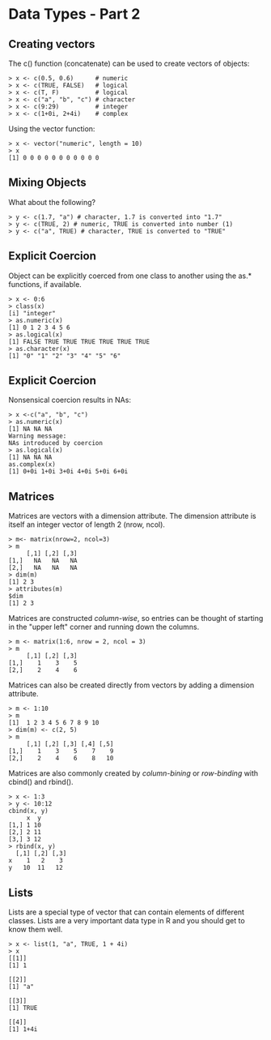 Data Types - Part 2
===================

Creating vectors
----------------

The c() function (concatenate) can be used to create vectors of objects:

	> x <- c(0.5, 0.6)      # numeric
	> x <- c(TRUE, FALSE)   # logical
	> x <- c(T, F)          # logical
	> x <- c("a", "b", "c") # character
	> x <- c(9:29)          # integer
	> x <- c(1+0i, 2+4i)    # complex

Using the vector function:

	> x <- vector("numeric", length = 10)
	> x
	[1] 0 0 0 0 0 0 0 0 0 0 0


Mixing Objects
--------------

What about the following?

	> y <- c(1.7, "a") # character, 1.7 is converted into "1.7"
	> y <- c(TRUE, 2) # numeric, TRUE is converted into number (1)
	> y <- c("a", TRUE) # character, TRUE is converted to "TRUE"

Explicit Coercion
-----------------

Object can be explicitly coerced from one class to another using the as.* functions, if available.

	> x <- 0:6
	> class(x)
	[i] "integer"
	> as.numeric(x)
	[1] 0 1 2 3 4 5 6
	> as.logical(x)
	[1] FALSE TRUE TRUE TRUE TRUE TRUE TRUE
	> as.character(x)
	[1] "0" "1" "2" "3" "4" "5" "6"

Explicit Coercion
-----------------

Nonsensical coercion results in NAs:

	> x <-c("a", "b", "c")
	> as.numeric(x)
	[1] NA NA NA
	Warning message:
	NAs introduced by coercion
	> as.logical(x)
	[1] NA NA NA
	as.complex(x)
	[1] 0+0i 1+0i 3+0i 4+0i 5+0i 6+0i

Matrices
--------

Matrices are vectors with a dimension attribute. The dimension attribute is itself an integer vector of length 2 (nrow, ncol).

	> m<- matrix(nrow=2, ncol=3)
	> m
	     [,1] [,2] [,3]
	[1,]   NA   NA   NA
	[2,]   NA   NA   NA
	> dim(m)
	[1] 2 3
	> attributes(m)
	$dim
	[1] 2 3

Matrices are constructed _column-wise_, so entries can be thought of starting in the "upper left" corner and running down the columns.

	> m <- matrix(1:6, nrow = 2, ncol = 3)
	> m
	     [,1] [,2] [,3]
	[1,]    1    3    5
	[2,]    2    4    6

Matrices can also be created directly from vectors by adding a dimension attribute.

	> m <- 1:10
	> m
	[1]  1 2 3 4 5 6 7 8 9 10
	> dim(m) <- c(2, 5)
	> m
	     [,1] [,2] [,3] [,4] [,5]
	[1,]    1    3    5    7    9
	[2,]    2    4    6    8   10

Matrices are also commonly created by _column-bining_ or _row-binding_ with cbind() and rbind().

	> x <- 1:3
	> y <- 10:12
	cbind(x, y)
	     x  y
	[1,] 1 10
	[2,] 2 11
	[3,] 3 12
	> rbind(x, y)
	  [,1] [,2] [,3]
	x    1   2    3
	y   10  11   12

Lists
-----

Lists are a special type of vector that can contain elements of different classes. Lists are a very important data type in R and you should get to know them well.

	> x <- list(1, "a", TRUE, 1 + 4i)
	> x
	[[1]]
	[1] 1
	
	[[2]]
	[1] "a"
	
	[[3]]
	[1] TRUE
	
	[[4]]
	[1] 1+4i



